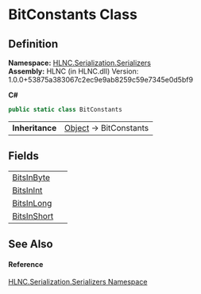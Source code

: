 # BitConstants Class




## Definition
**Namespace:** <a href="N_HLNC_Serialization_Serializers">HLNC.Serialization.Serializers</a>  
**Assembly:** HLNC (in HLNC.dll) Version: 1.0.0+53875a383067c2ec9e9ab8259c59e7345e0d5bf9

**C#**
``` C#
public static class BitConstants
```

<table><tr><td><strong>Inheritance</strong></td><td><a href="https://learn.microsoft.com/dotnet/api/system.object" target="_blank" rel="noopener noreferrer">Object</a>  →  BitConstants</td></tr>
</table>



## Fields
<table>
<tr>
<td><a href="F_HLNC_Serialization_Serializers_BitConstants_BitsInByte">BitsInByte</a></td>
<td> </td></tr>
<tr>
<td><a href="F_HLNC_Serialization_Serializers_BitConstants_BitsInInt">BitsInInt</a></td>
<td> </td></tr>
<tr>
<td><a href="F_HLNC_Serialization_Serializers_BitConstants_BitsInLong">BitsInLong</a></td>
<td> </td></tr>
<tr>
<td><a href="F_HLNC_Serialization_Serializers_BitConstants_BitsInShort">BitsInShort</a></td>
<td> </td></tr>
</table>

## See Also


#### Reference
<a href="N_HLNC_Serialization_Serializers">HLNC.Serialization.Serializers Namespace</a>  
